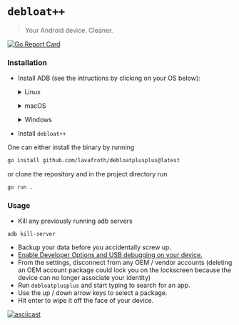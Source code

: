 # `debloat++`
> Your Android device. Cleaner.

[![Go Report Card](https://goreportcard.com/badge/github.com/lavafroth/debloatplusplus)](https://goreportcard.com/report/github.com/lavafroth/debloatplusplus)

### Installation

- Install ADB (see the intructions by clicking on your OS below):
  <p>
  <details>
  <summary>Linux</summary>


  Debian Base:
  ```bash
  sudo apt install android-sdk-platform-tools
  ```

  Arch-Linux Base:
  ```bash
  sudo pacman -S android-tools
  ```

  Red Hat Base:
  ```bash
  sudo yum install android-tools
  ```

  OpenSUSE Base:
  ```bash
  sudo zypper install android-tools
  ```

  </details>
  </p>

  <p>
  <details>
  <summary>macOS</summary>

  - Install [Homebrew](https://brew.sh/)
  - Install *Android platform tools*
    ```bash
    brew install android-platform-tools
    ```
  </details>
  </p>

  <p>
  <details>
  <summary>Windows</summary>

  - Download and extract [android platform tools](https://dl.google.com/android/repository/platform-tools-latest-windows.zip).
  - [Add the extracted folder to your PATH](https://www.architectryan.com/2018/03/17/add-to-the-path-on-windows-10/).
  - [Install USB drivers for your device](https://developer.android.com/studio/run/oem-usb#Drivers)
  - Check if your device is detected:
  ```batch
  adb devices
  ```
  </details>
  </p>

- Install `debloat++`

One can either install the binary by running

```bash
go install github.com/lavafroth/debloatplusplus@latest
```

or clone the repository and in the project directory run

```bash
go run .
```

### Usage
- Kill any previously running adb servers
```
adb kill-server
```
- Backup your data before you accidentally screw up.
- [Enable Developer Options and USB debugging on your device.](https://developer.android.com/studio/debug/dev-options#enable)
- From the settings, disconnect from any OEM / vendor accounts (deleting an OEM account package could lock you on the lockscreen because the device can no longer associate your identity)
- Run `debloatplusplus` and start typing to search for an app.
- Use the up / down arrow keys to select a package.
- Hit enter to wipe it off the face of your device.

[![asciicast](https://asciinema.org/a/511427.svg)](https://asciinema.org/a/511427)
